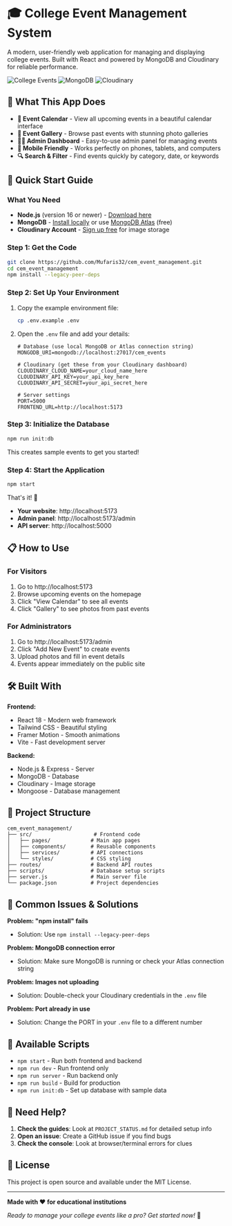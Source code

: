 # 🎓 College Event Management System

A modern, user-friendly web application for managing and displaying college events. Built with React and powered by MongoDB and Cloudinary for reliable performance.

![College Events](https://img.shields.io/badge/React-18-blue?style=flat-square&logo=react)
![MongoDB](https://img.shields.io/badge/MongoDB-Database-green?style=flat-square&logo=mongodb)
![Cloudinary](https://img.shields.io/badge/Cloudinary-Images-orange?style=flat-square)

## 🌟 What This App Does

- **📅 Event Calendar** - View all upcoming events in a beautiful calendar interface
- **🎨 Event Gallery** - Browse past events with stunning photo galleries  
- **👨‍💼 Admin Dashboard** - Easy-to-use admin panel for managing events
- **📱 Mobile Friendly** - Works perfectly on phones, tablets, and computers
- **🔍 Search & Filter** - Find events quickly by category, date, or keywords

## 🚀 Quick Start Guide

### What You Need
- **Node.js** (version 16 or newer) - [Download here](https://nodejs.org/)
- **MongoDB** - [Install locally](https://www.mongodb.com/try/download/community) or use [MongoDB Atlas](https://www.mongodb.com/cloud/atlas) (free)
- **Cloudinary Account** - [Sign up free](https://cloudinary.com/) for image storage

### Step 1: Get the Code
```bash
git clone https://github.com/Mufaris32/cem_event_management.git
cd cem_event_management
npm install --legacy-peer-deps
```

### Step 2: Set Up Your Environment
1. Copy the example environment file:
   ```bash
   cp .env.example .env
   ```

2. Open the `.env` file and add your details:
   ```env
   # Database (use local MongoDB or Atlas connection string)
   MONGODB_URI=mongodb://localhost:27017/cem_events

   # Cloudinary (get these from your Cloudinary dashboard)
   CLOUDINARY_CLOUD_NAME=your_cloud_name_here
   CLOUDINARY_API_KEY=your_api_key_here
   CLOUDINARY_API_SECRET=your_api_secret_here

   # Server settings
   PORT=5000
   FRONTEND_URL=http://localhost:5173
   ```

### Step 3: Initialize the Database
```bash
npm run init:db
```
This creates sample events to get you started!

### Step 4: Start the Application
```bash
npm start
```

That's it! 🎉 
- **Your website**: http://localhost:5173
- **Admin panel**: http://localhost:5173/admin
- **API server**: http://localhost:5000

## 📋 How to Use

### For Visitors
1. Go to http://localhost:5173
2. Browse upcoming events on the homepage
3. Click "View Calendar" to see all events
4. Click "Gallery" to see photos from past events

### For Administrators
1. Go to http://localhost:5173/admin
2. Click "Add New Event" to create events
3. Upload photos and fill in event details
4. Events appear immediately on the public site

## 🛠️ Built With

**Frontend:**
- React 18 - Modern web framework
- Tailwind CSS - Beautiful styling
- Framer Motion - Smooth animations
- Vite - Fast development server

**Backend:**
- Node.js & Express - Server
- MongoDB - Database
- Cloudinary - Image storage
- Mongoose - Database management

## 📁 Project Structure

```
cem_event_management/
├── src/                    # Frontend code
│   ├── pages/             # Main app pages
│   ├── components/        # Reusable components  
│   ├── services/          # API connections
│   └── styles/            # CSS styling
├── routes/                # Backend API routes
├── scripts/               # Database setup scripts
├── server.js              # Main server file
└── package.json           # Project dependencies
```

## 🔧 Common Issues & Solutions

**Problem: "npm install" fails**
- Solution: Use `npm install --legacy-peer-deps`

**Problem: MongoDB connection error**
- Solution: Make sure MongoDB is running or check your Atlas connection string

**Problem: Images not uploading**
- Solution: Double-check your Cloudinary credentials in the `.env` file

**Problem: Port already in use**
- Solution: Change the PORT in your `.env` file to a different number

## 🎯 Available Scripts

- `npm start` - Run both frontend and backend
- `npm run dev` - Run frontend only
- `npm run server` - Run backend only  
- `npm run build` - Build for production
- `npm run init:db` - Set up database with sample data

## 🤝 Need Help?

1. **Check the guides**: Look at `PROJECT_STATUS.md` for detailed setup info
2. **Open an issue**: Create a GitHub issue if you find bugs
3. **Check the console**: Look at browser/terminal errors for clues

## 📝 License

This project is open source and available under the MIT License.

---

**Made with ❤️ for educational institutions**

*Ready to manage your college events like a pro? Get started now!* 🚀